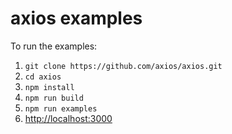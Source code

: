 # axios examples

To run the examples:

1. `git clone https://github.com/axios/axios.git`
2. `cd axios`
3. `npm install`
4. `npm run build`
5. `npm run examples`
6. [http://localhost:3000](http://localhost:3000)
